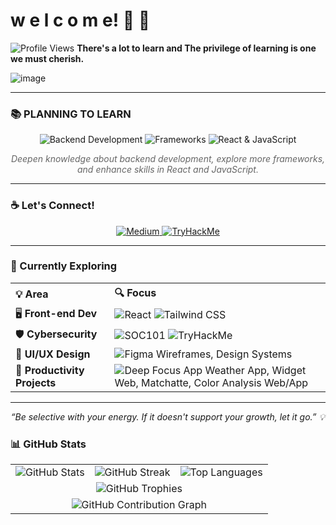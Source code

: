 
# w e l c o m e! 👋 🌱

![Profile Views](https://komarev.com/ghpvc/?username=droid-dreaith)
**There's a lot to learn and The privilege of learning is one we must cherish.**

![image](https://github.com/user-attachments/assets/a01171cd-afd2-41d7-8113-9784c23468bf)


---

### 📚 **PLANNING TO LEARN**

<p align="center">
  <img src="https://img.shields.io/badge/Backend-Development-6f42c1?style=for-the-badge&logo=node.js&logoColor=white" alt="Backend Development" />
  <img src="https://img.shields.io/badge/Frameworks-Exploration-0078d7?style=for-the-badge&logo=angular&logoColor=white" alt="Frameworks" />
  <img src="https://img.shields.io/badge/React-JavaScript-61dafb?style=for-the-badge&logo=react&logoColor=black" alt="React & JavaScript" />
</p>

<p align="center" style="font-style: italic; color: #666;">
  Deepen knowledge about backend development, explore more frameworks, and enhance skills in React and JavaScript.
</p>

---


### ☕ Let's Connect!

<p align="center">
  <a href="https://medium.com/@dreaith" target="_blank">
    <img src="https://img.shields.io/badge/Medium-%2312100E.svg?style=for-the-badge&logo=medium&logoColor=white" alt="Medium" />
  </a>
  <a href="https://tryhackme.com/p/Dreaith" target="_blank">
    <img src="https://img.shields.io/badge/TryHackMe-%23000000.svg?style=for-the-badge&logo=tryhackme&logoColor=red" alt="TryHackMe" />
  </a>
</p>

---

### 🚀 Currently Exploring

<table>
  <tr>
    <th align="left">💡 Area</th>
    <th align="left">🔍 Focus</th>
  </tr>
  <tr>
    <td>🖥️ <strong>Front-end Dev</strong></td>
    <td>
      <img src="https://img.shields.io/badge/React-20232A?style=flat&logo=react&logoColor=61DAFB" alt="React" />
      <img src="https://img.shields.io/badge/Tailwind_CSS-38B2AC?style=flat&logo=tailwind-css&logoColor=white" alt="Tailwind CSS" />
    </td>
  </tr>
  <tr>
    <td>🛡️ <strong>Cybersecurity</strong></td>
    <td>
      <img src="https://img.shields.io/badge/SOC101-in_progress-orange" alt="SOC101" />
      <img src="https://img.shields.io/badge/TryHackMe-000000?style=flat&logo=tryhackme&logoColor=red" alt="TryHackMe" />
    </td>
  </tr>
  <tr>
    <td>🎨 <strong>UI/UX Design</strong></td>
    <td>
      <img src="https://img.shields.io/badge/Figma-F24E1E?style=flat&logo=figma&logoColor=white" alt="Figma" />
      Wireframes, Design Systems
    </td>
  </tr>
  <tr>
    <td>📱 <strong>Productivity Projects</strong></td>
    <td>
      <img src="https://img.shields.io/badge/Deep%20Focus%20App-Pomodoro-blueviolet" alt="Deep Focus App" />  
      Weather App, Widget Web, Matchatte, Color Analysis Web/App
    </td>
  </tr>
</table>

---

<p align="center"><i>“Be selective with your energy. If it doesn't support your growth, let it go.” 💡</i></p>



### 📊 GitHub Stats

<table align="center">
  <tr>
    <td align="center">
      <img src="https://github-readme-stats.vercel.app/api?username=Amdreaith&show_icons=true&theme=tokyonight&hide_border=true" alt="GitHub Stats" />
    </td>
    <td align="center">
      <img src="https://streak-stats.demolab.com?user=Amdreaith&theme=tokyonight&hide_border=true" alt="GitHub Streak" />
    </td>
    <td align="center">
      <img src="https://github-readme-stats.vercel.app/api/top-langs/?username=Amdreaith&layout=compact&theme=tokyonight&hide_border=true" alt="Top Languages" />
    </td>
  </tr>
  <tr>
    <td align="center" colspan="3">
      <img src="https://github-profile-trophy.vercel.app/?username=Amdreaith&theme=tokyonight&row=1&column=6" alt="GitHub Trophies" />
    </td>
  </tr>
  <tr>
    <td align="center" colspan="3">
      <img src="https://github-readme-activity-graph.vercel.app/graph?username=Amdreaith&theme=tokyo-night&area=true&hide_border=true" alt="GitHub Contribution Graph" />
    </td>
  </tr>
</table>
